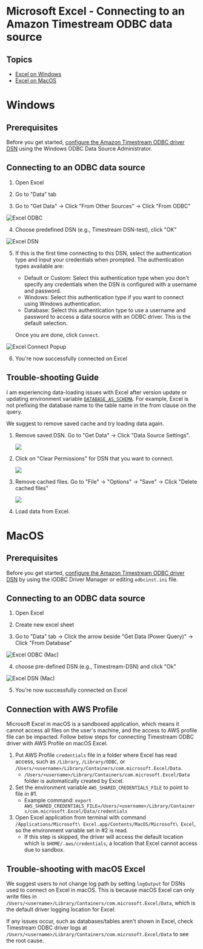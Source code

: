 # Microsoft Excel - Connecting to an Amazon Timestream ODBC data source

## Topics
- [Excel on Windows](#windows)
- [Excel on MacOS](#macos)

# Windows

## Prerequisites
Before you get started, [configure the Amazon Timestream ODBC driver DSN](windows-dsn-configuration.md) using the Windows ODBC Data Source Administrator. 

## Connecting to an ODBC data source

1. Open Excel

2. Go to "Data" tab

3. Go to "Get Data" -> Click "From Other Sources" -> Click "From ODBC"

![Excel ODBC](../images/excel_odbc.png)

4. Choose predefined DSN (e.g., Timestream DSN-test), click "OK"

![Excel DSN](../images/excel_dsn.png)

5. If this is the first time connecting to this DSN, select the authentication type and input your credentials when prompted. The authentication types available are:

    * Default or Custom: Select this authentication type when you don't specify any credentials when the DSN is configured with a username and password.
    * Windows: Select this authentication type if you want to connect using Windows authentication.
    * Database: Select this authentication type to use a username and password to access a data source with an ODBC driver. This is the default selection.

   Once you are done, click `Connect`.

![Excel Connect Popup](../images/excel_odbc_connect.png)

6. You're now successfully connected on Excel

## Trouble-shooting Guide
I am experiencing data-loading issues with Excel after version update or updating environment variable [`DATABASE_AS_SCHEMA`](developer-guide.md#database-reporting). For example, Excel is not prefixing the database name to the table name in the from clause on the query.

We suggest to remove saved cache and try loading data again.

1. Remove saved DSN. Go to "Get Data" -> Click "Data Source Settings".

    ![](../images/excel_odbc_dsn_settings.png)

2. Click on "Clear Permissions" for DSN that you want to connect.

    ![](../images/excel_odbc_clear_permission.png)

3. Remove cached files. Go to "File" -> "Options" -> "Save" -> Click "Delete cached files"

    ![](../images/excel_odbc_remove_cache.png)

4. Load data from Excel.

# MacOS

## Prerequisites
Before you get started, [configure the Amazon Timestream ODBC driver DSN](macOS-dsn-configuration.md) by using the iODBC 
Driver Manager or editing `odbcinst.ini` file.

## Connecting to an ODBC data source

1. Open Excel

2. Create new excel sheet

3. Go to "Data" tab -> Click the arrow beside "Get Data (Power Query)" -> Click "From Database"

![Excel ODBC (Mac)](../images/mac_excel_odbc.png)

4. choose pre-defined DSN (e.g., Timestream-DSN) and click "Ok"

![Excel DSN (Mac)](../images/mac_excel_dsn.png)

5. You're now successfully connected on Excel

## Connection with AWS Profile
Microsoft Excel in macOS is a sandboxed application, which means it cannot access all files on the user's machine, and the access to AWS profile file can be impacted. Follow below steps for connecting Timestream ODBC driver with AWS Profile on macOS Excel.
1. Put AWS Profile `credentials` file in a folder where Excel has read access, such as `/Library`, `/Library/ODBC`, or `/Users/<username>/Library/Containers/com.microsoft.Excel/Data`. 
   - `/Users/<username>/Library/Containers/com.microsoft.Excel/Data` folder is automatically created by Excel. 
2. Set the environment variable `AWS_SHARED_CREDENTIALS_FILE` to point to file in #1. 
   - Example command: `export AWS_SHARED_CREDENTIALS_FILE=/Users/<username>/Library/Containers/com.microsoft.Excel/Data/credentials`
3. Open Excel application from terminal with command `/Applications/Microsoft\ Excel.app/Contents/MacOS/Microsoft\ Excel`, so the environment variable set in #2 is read.
   - If this step is skipped, the driver will access the default location which is `$HOME/.aws/credentials`, a location that Excel cannot access due to sandbox.

## Trouble-shooting with macOS Excel
We suggest users to not change log path by setting `logOutput` for DSNs used to connect on Excel in macOS. This is because macOS Excel can only write files in `/Users/<username>/Library/Containers/com.microsoft.Excel/Data`, which is the default driver logging location for Excel.

If any issues occur, such as databases/tables aren't shown in Excel, check Timestream ODBC driver logs at `/Users/<username>/Library/Containers/com.microsoft.Excel/Data` to see the root cause.